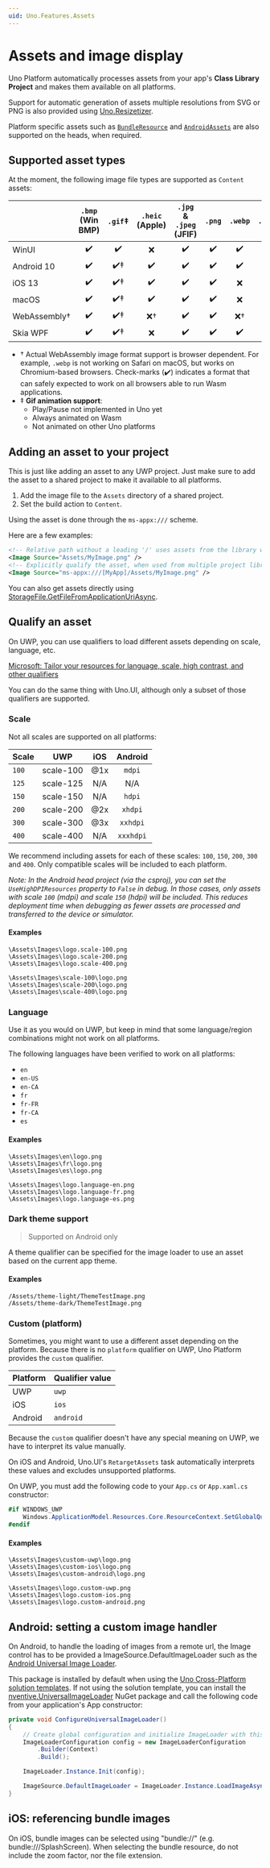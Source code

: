 ```yaml
---
uid: Uno.Features.Assets
---
```


# Assets and image display

Uno Platform automatically processes assets from your app's **Class Library Project** and makes them available on all platforms.

Support for automatic generation of assets multiple resolutions from SVG or PNG is also provided using [Uno.Resizetizer](xref:Uno.Resizetizer.GettingStarted).

Platform specific assets such as [`BundleResource`](https://learn.microsoft.com/en-us/xamarin/ios/user-interface/controls/image) and [`AndroidAssets`](https://learn.microsoft.com/en-us/xamarin/android/app-fundamentals/resources-in-android/android-assets) are also supported on the heads, when required.

## Supported asset types

At the moment, the following image file types are supported as `Content` assets:

|             | `.bmp` (Win BMP) | `.gif`‡ | `.heic` (Apple) | `.jpg` & `.jpeg` (JFIF) | `.png` | `.webp` | `.pdf` | `.svg` |
| ----------- | :-------------: | :---: | :-----------: | :-----------------: | :--: | :---: | :--: | :--: |
| WinUI       |       ✔️        |   ✔️   |       ❌       |          ✔️          |  ✔️   |   ✔️   |  ❌   |  ✔️   |
| Android 10  |       ✔️        |  ✔️‡   |       ✔️       |          ✔️          |  ✔️   |   ✔️   |  ✔️   |  ✔️   |
| iOS 13      |       ✔️        |  ✔️‡   |       ✔️       |          ✔️          |  ✔️   |   ❌   |  ❌   |  ✔️   |
| macOS       |       ✔️        |  ✔️‡   |       ✔️       |          ✔️          |  ✔️   |   ❌   |  ✔️   |  ❌   |
| WebAssembly†       |       ✔️        |  ✔️‡   |      ❌†       |          ✔️          |  ✔️   |  ❌†   |  ❌†  |  ✔️   |
| Skia WPF    |       ✔️        |  ✔️‡   |       ❌       |          ✔️          |  ✔️   |   ✔️   |  ❌   |  ✔️   |

* † Actual WebAssembly image format support is browser dependent. For example, `.webp` is not working on Safari on macOS, but works on Chromium-based browsers. Check-marks (✔️) indicates a format that can safely expected to work on all browsers able to run Wasm applications.
* ‡ **Gif animation support**:
  * Play/Pause not implemented in Uno yet
  * Always animated on Wasm
  * Not animated on other Uno platforms

## Adding an asset to your project

This is just like adding an asset to any UWP project. Just make sure to add the asset to a shared project to make it available to all platforms.

1. Add the image file to the `Assets` directory of a shared project.
2. Set the build action to `Content`.

Using the asset is done through the `ms-appx:///` scheme.

Here are a few examples:

```xml
<!-- Relative path without a leading '/' uses assets from the library where the XAML is located -->
<Image Source="Assets/MyImage.png" />
<!-- Explicitly qualify the asset, when used from multiple project libraries -->
<Image Source="ms-appx:///[MyApp]/Assets/MyImage.png" />
```

You can also get assets directly using [StorageFile.GetFileFromApplicationUriAsync](file-management.md).

## Qualify an asset

On UWP, you can use qualifiers to load different assets depending on scale, language, etc.

[Microsoft: Tailor your resources for language, scale, high contrast, and other qualifiers](https://docs.microsoft.com/en-us/windows/uwp/app-resources/tailor-resources-lang-scale-contrast)

You can do the same thing with Uno.UI, although only a subset of those qualifiers are supported.

### Scale

Not all scales are supported on all platforms:

| Scale | UWP         | iOS      | Android |
|-------|:-----------:|:--------:|:-------:|
| `100` | scale-100   | @1x      | `mdpi`    |
| `125` | scale-125   | N/A      | N/A     |
| `150` | scale-150   | N/A      | `hdpi`    |
| `200` | scale-200   | @2x      | `xhdpi`   |
| `300` | scale-300   | @3x      | `xxhdpi`  |
| `400` | scale-400   | N/A      | `xxxhdpi` |

We recommend including assets for each of these scales: `100`, `150`, `200`, `300` and `400`. Only compatible scales will be included to each platform.

*Note: In the Android head project (via the csproj), you can set the `UseHighDPIResources` property to `False` in debug. In those cases, only assets with scale `100` (mdpi) and scale `150` (hdpi) will be included. This reduces deployment time when debugging as fewer assets are processed and transferred to the device or simulator.*

#### Examples

```
\Assets\Images\logo.scale-100.png
\Assets\Images\logo.scale-200.png
\Assets\Images\logo.scale-400.png

\Assets\Images\scale-100\logo.png
\Assets\Images\scale-200\logo.png
\Assets\Images\scale-400\logo.png
```

### Language

Use it as you would on UWP, but keep in mind that some language/region combinations might not work on all platforms.

The following languages have been verified to work on all platforms:

* `en`
* `en-US`
* `en-CA`
* `fr`
* `fr-FR`
* `fr-CA`
* `es`

#### Examples

```
\Assets\Images\en\logo.png
\Assets\Images\fr\logo.png
\Assets\Images\es\logo.png

\Assets\Images\logo.language-en.png
\Assets\Images\logo.language-fr.png
\Assets\Images\logo.language-es.png
```

### Dark theme support

> Supported on Android only

A theme qualifier can be specified for the image loader to use an asset based on the current app theme.

#### Examples

```
/Assets/theme-light/ThemeTestImage.png
/Assets/theme-dark/ThemeTestImage.png
```

### Custom (platform)

Sometimes, you might want to use a different asset depending on the platform. Because there is no `platform` qualifier on UWP, Uno Platform provides the `custom` qualifier.

| Platform | Qualifier value |
|----------|-----------------|
| UWP      | `uwp`           |
| iOS      | `ios`           |
| Android  | `android`       |

Because the `custom` qualifier doesn't have any special meaning on UWP, we have to interpret its value manually.

On iOS and Android, Uno.UI's `RetargetAssets` task automatically interprets these values and excludes unsupported platforms.

On UWP, you must add the following code to your `App.cs` or `App.xaml.cs` constructor:

```csharp
#if WINDOWS_UWP
	Windows.ApplicationModel.Resources.Core.ResourceContext.SetGlobalQualifierValue("custom", "uwp");
#endif
```

#### Examples

```
\Assets\Images\custom-uwp\logo.png
\Assets\Images\custom-ios\logo.png
\Assets\Images\custom-android\logo.png

\Assets\Images\logo.custom-uwp.png
\Assets\Images\logo.custom-ios.png
\Assets\Images\logo.custom-android.png
```

## Android: setting a custom image handler

On Android, to handle the loading of images from a remote url, the Image control has to be provided a
ImageSource.DefaultImageLoader such as the [Android Universal Image Loader](https://github.com/nostra13/Android-Universal-Image-Loader).

This package is installed by default when using the [Uno Cross-Platform solution templates](https://marketplace.visualstudio.com/items?itemName=unoplatform.uno-platform-addin-2022). If not using the solution template, you can install the [nventive.UniversalImageLoader](https://www.nuget.org/packages/nventive.UniversalImageLoader/) NuGet package and call the following code from your application's App constructor:

```csharp
private void ConfigureUniversalImageLoader()
{
	// Create global configuration and initialize ImageLoader with this config
	ImageLoaderConfiguration config = new ImageLoaderConfiguration
		.Builder(Context)
		.Build();

	ImageLoader.Instance.Init(config);

	ImageSource.DefaultImageLoader = ImageLoader.Instance.LoadImageAsync;
}
```

## iOS: referencing bundle images

On iOS, bundle images can be selected using "bundle://" (e.g. bundle:///SplashScreen). When selecting the bundle resource, do not include the zoom factor, nor the file extension.
